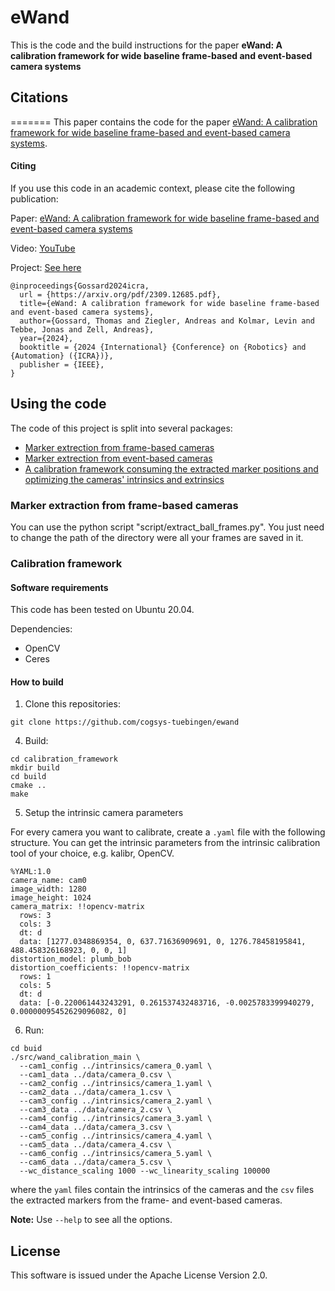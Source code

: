 # eWand

This is the code and the build instructions for the paper **eWand: A calibration framework for wide baseline frame-based and event-based camera systems**




## Citations
=======
This paper contains the code for the paper [eWand: A calibration framework for wide baseline frame-based and event-based camera systems](https://cogsys-tuebingen.github.io/ewand/).

#### Citing

If you use this code in an academic context, please cite the following publication:

Paper: [eWand: A calibration framework for wide baseline frame-based and event-based camera systems](https://arxiv.org/pdf/2309.12685.pdf)

Video: [YouTube](https://youtu.be/Yd_Bsltdfi4)

Project: [See here](https://cogsys-tuebingen.github.io/ewand/)

```
@inproceedings{Gossard2024icra,
  url = {https://arxiv.org/pdf/2309.12685.pdf},
  title={eWand: A calibration framework for wide baseline frame-based and event-based camera systems},
  author={Gossard, Thomas and Ziegler, Andreas and Kolmar, Levin and Tebbe, Jonas and Zell, Andreas},
  year={2024},
  booktitle = {2024 {International} {Conference} on {Robotics} and {Automation} ({ICRA})},
  publisher = {IEEE},
}
```

## Using the code

The code of this project is split into several packages:

* [Marker extrection from frame-based cameras](https://github.com/cogsys-tuebingen/ewand?tab=readme-ov-file#marker-extrection-from-frame-based-cameras)
* [Marker extrection from event-based cameras](https://github.com/cogsys-tuebingen/eb_marker_extraction)
* [A calibration framework consuming the extracted marker positions and optimizing the cameras' intrinsics and extrinsics](https://github.com/cogsys-tuebingen/ewand?tab=readme-ov-file#calibration-framework)

### Marker extraction from frame-based cameras

You can use the python script "script/extract_ball_frames.py". You just need to change the path of the directory were all your frames are saved in it.


### Calibration framework

#### Software requirements

This code has been tested on Ubuntu 20.04.

Dependencies:
- OpenCV
- Ceres

#### How to build

1. Clone this repositories:
```
git clone https://github.com/cogsys-tuebingen/ewand
```


4. Build:
```
cd calibration_framework
mkdir build
cd build
cmake ..
make
```

5. Setup the intrinsic camera parameters

For every camera you want to calibrate, create a `.yaml` file with the following structure. You can get the intrinsic parameters from the intrinsic calibration tool of your choice, e.g. kalibr, OpenCV.

```
%YAML:1.0
camera_name: cam0
image_width: 1280
image_height: 1024
camera_matrix: !!opencv-matrix
  rows: 3
  cols: 3
  dt: d
  data: [1277.0348869354, 0, 637.71636909691, 0, 1276.78458195841, 488.458326168923, 0, 0, 1]
distortion_model: plumb_bob
distortion_coefficients: !!opencv-matrix
  rows: 1
  cols: 5
  dt: d
  data: [-0.220061443243291, 0.261537432483716, -0.0025783399940279, 0.00000095452629096082, 0]
```

6. Run:

```
cd buid
./src/wand_calibration_main \
  --cam1_config ../intrinsics/camera_0.yaml \
  --cam1_data ../data/camera_0.csv \
  --cam2_config ../intrinsics/camera_1.yaml \
  --cam2_data ../data/camera_1.csv \
  --cam3_config ../intrinsics/camera_2.yaml \
  --cam3_data ../data/camera_2.csv \
  --cam4_config ../intrinsics/camera_3.yaml \
  --cam4_data ../data/camera_3.csv \
  --cam5_config ../intrinsics/camera_4.yaml \
  --cam5_data ../data/camera_4.csv \
  --cam6_config ../intrinsics/camera_5.yaml \
  --cam6_data ../data/camera_5.csv \
  --wc_distance_scaling 1000 --wc_linearity_scaling 100000
```

where the `yaml` files contain the intrinsics of the cameras and the `csv` files the extracted markers from the frame- and event-based cameras.

**Note:** Use `--help` to see all the options.

## License

This software is issued under the Apache License Version 2.0.
